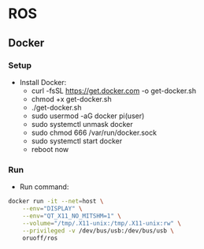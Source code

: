 # ROS

## Docker

### Setup

- Install Docker:
    - curl -fsSL https://get.docker.com -o get-docker.sh
    - chmod +x get-docker.sh 
    - ./get-docker.sh
    - sudo usermod -aG docker pi(user)
    - sudo systemctl unmask docker
    - sudo chmod 666 /var/run/docker.sock
    - sudo systemctl start docker
    - reboot now

### Run

- Run command:
```bash
docker run -it --net=host \
    --env="DISPLAY" \
    --env="QT_X11_NO_MITSHM=1" \
    --volume="/tmp/.X11-unix:/tmp/.X11-unix:rw" \
    --privileged -v /dev/bus/usb:/dev/bus/usb \
    oruoff/ros
```